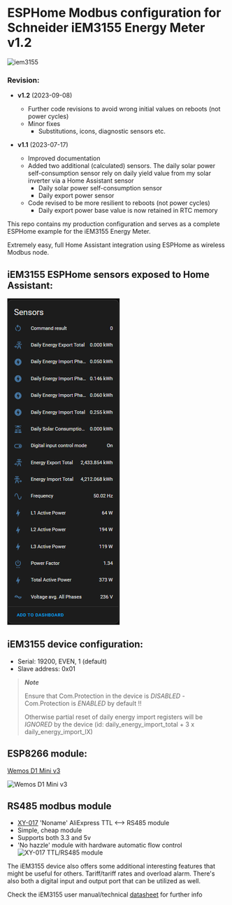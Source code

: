 # ESPHome Modbus configuration for Schneider iEM3155 Energy Meter v1.2

![iem3155](https://github.com/htvekov/iem3155_esphome/blob/main/iem3155.png)

### Revision:
- **v1.2** (2023-09-08)
   * Further code revisions to avoid wrong initial values on reboots (not power cycles)
   * Minor fixes
     * Substitutions, icons, diagnostic sensors etc.

- **v1.1** (2023-07-17)
   * Improved documentation
   * Added two additional (calculated) sensors. The daily solar power self-consumption sensor rely on daily yield value from my solar inverter via a Home Assistant sensor 
      * Daily solar power self-consumption sensor
      * Daily export power sensor
    * Code revised to be more resilient to reboots (not power cycles)
      * Daily export power base value is now retained in RTC memory
        
This repo contains my production configuration and serves as a complete ESPHome example for the iEM3155 Energy Meter.

Extremely easy, full Home Assistant integration using ESPHome as wireless Modbus node.

## iEM3155 ESPHome sensors exposed to Home Assistant:
![iEM3155 ESPHome HA sensors](https://github.com/htvekov/iem3155_esphome/blob/main/iem3155_HA_sensors.PNG)

## iEM3155 device configuration:
* Serial: 19200, EVEN, 1 (default)
* Slave address: 0x01

> ***Note***
> 
> Ensure that Com.Protection in the device is *DISABLED* - Com.Protection is *ENABLED* by default !!
>
> Otherwise partial reset of daily energy import registers will be *IGNORED* by the device (id: daily_energy_import_total + 3 x daily_energy_import_lX)

## ESP8266 module:
[Wemos D1 Mini v3](https://www.aliexpress.com/item/32845253497.html)

![Wemos D1 Mini v3](https://github.com/htvekov/iem3155_esphome/blob/main/Wemos_D1_Mini_v3.png)

## RS485 modbus module
* [XY-017](https://www.aliexpress.com/item/1005002863807590.html) 'Noname' AliExpress TTL <--> RS485 module
* Simple, cheap module
* Supports both 3.3 and 5v
* 'No hazzle' module with hardware automatic flow control
![XY-017 TTL/RS485 module](https://github.com/htvekov/iem3155_esphome/blob/main/XY-017.png)

The iEM3155 device also offers some additional interesting features that might be useful for others. Tariff/tariff rates and overload alarm. There's also both a digital input and output port that can be utilized as well.

Check the iEM3155 user manual/technical [datasheet](https://download.schneider-electric.com/files?p_Doc_Ref=DOCA0005EN&p_enDocType=User+guide&p_File_Name=DOCA0005EN-13.pdf) for further info
